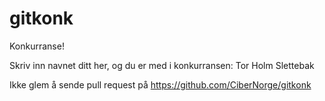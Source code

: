 gitkonk
=======

Konkurranse!

Skriv inn navnet ditt her, og du er med i konkurransen:
Tor Holm Slettebak

Ikke glem å sende pull request på https://github.com/CiberNorge/gitkonk
